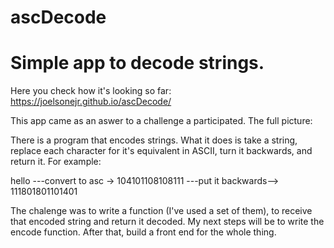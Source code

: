 # ascDecode
Simple app to decode strings. 
======================================

Here you check how it's looking so far: https://joelsonejr.github.io/ascDecode/

This app came as an aswer to a challenge a participated. The full picture:

There is a program that encodes strings. What it does is take a string, replace each character for it's equivalent in ASCII, turn it backwards, and return it. For example:

hello ---convert to asc -> 104101108108111 ---put it backwards--> 111801801101401

The chalenge was to write a function (I've used a set of them), to receive that encoded string and return it decoded. 
My next steps will be to write the encode function. After that, build a front end for the whole thing. 



